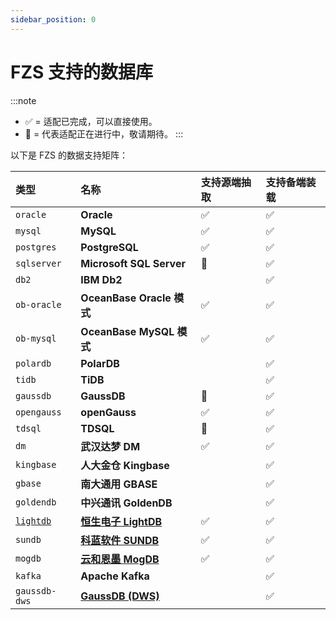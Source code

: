 ```yaml
---
sidebar_position: 0
---
```


# FZS 支持的数据库

:::note
 - ✅ = 适配已完成，可以直接使用。
 - :construction: = 代表适配正在进行中，敬请期待。
:::

以下是 FZS 的数据支持矩阵：

| 类型        | 名称                                                 | 支持源端抽取 | 支持备端装载 |
| :---------- | :--------------------------------------------------- | :----------- | :----------- |
| `oracle`    | **Oracle**                                           | ✅           | ✅           |
| `mysql`     | **MySQL**                                            | ✅           | ✅           |
| `postgres`  | **PostgreSQL**                                       |     ✅         | ✅           |
| `sqlserver` | **Microsoft SQL Server**                             |     :construction:         | ✅           |
| `db2`       | **IBM Db2**                                          |              | ✅           |
| `ob-oracle` | **OceanBase Oracle 模式**                            | ✅           | ✅           |
| `ob-mysql`  | **OceanBase MySQL 模式**                             | ✅           | ✅           |
| `polardb`   | **PolarDB**                                          |              | ✅           |
| `tidb`      | **TiDB**                                             |              | ✅           |
| `gaussdb`   | **GaussDB**                                          |   :construction:           | ✅           |
| `opengauss` | **openGauss**                                        |    ✅           | ✅           |
| `tdsql`     | **TDSQL**                                            |      :construction:        | ✅           |
| `dm`        | **武汉达梦 DM**                                      | ✅           | ✅           |
| `kingbase`  | **人大金仓 Kingbase**                                |              | ✅           |
| `gbase`     | **南大通用 GBASE**                                   |              | ✅           |
| `goldendb`  | **中兴通讯 GoldenDB**                                |              | ✅           |
| [`lightdb`](/intro/appendix/db-support/lightdb.md)   | [**恒生电子 LightDB**](https://www.light-pg.com/) |      ✅         | ✅           |
| `sundb`     | [**科蓝软件 SUNDB**](http://www.csii.com.cn/sundb.html)                                   | ✅           | ✅           |
| `mogdb`     | [**云和恩墨 MogDB**](https://www.mogdb.io/)                                   |        ✅       | ✅           |
| `kafka`    | **Apache Kafka**                                            |            | ✅ |
| `gaussdb-dws`    | [**GaussDB (DWS)**](https://www.huaweicloud.com/product/dws.html)                                            |            | ✅ |
